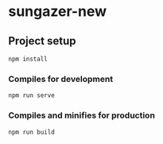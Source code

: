 # sungazer-new

## Project setup
```
npm install
```

### Compiles for development
```
npm run serve
```

### Compiles and minifies for production
```
npm run build
```
